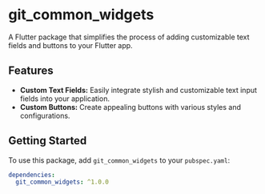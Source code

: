 # git_common_widgets

A Flutter package that simplifies the process of adding customizable text fields and buttons to your Flutter app.

## Features

- **Custom Text Fields:** Easily integrate stylish and customizable text input fields into your application.
- **Custom Buttons:** Create appealing buttons with various styles and configurations.

## Getting Started

To use this package, add `git_common_widgets` to your `pubspec.yaml`:

```yaml
dependencies:
  git_common_widgets: ^1.0.0
